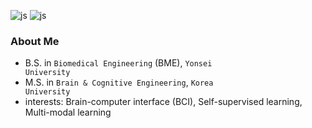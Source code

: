 ![js](https://img.shields.io/badge/Python-3776AB?style=for-the-badge&logo=python&logoColor=white)
![js](https://img.shields.io/badge/Flutter-02569B?style=for-the-badge&logo=flutter&logoColor=white)

### About Me
* B.S. in <code>Biomedical Engineering</code> (BME), <code>Yonsei University</code>
* M.S. in <code>Brain & Cognitive Engineering</code>, <code>Korea University</code>
* interests: Brain-computer interface (BCI), Self-supervised learning, Multi-modal learning


<!--
**Junsu0213/Junsu0213** is a ✨ _special_ ✨ repository because its `README.md` (this file) appears on your GitHub profile.

Here are some ideas to get you started:

- 🔭 I’m currently working on ...
- 🌱 I’m currently learning ...
- 👯 I’m looking to collaborate on ...
- 🤔 I’m looking for help with ...
- 💬 Ask me about ...
- 📫 How to reach me: ...
- 😄 Pronouns: ...
- ⚡ Fun fact: ...
-->
